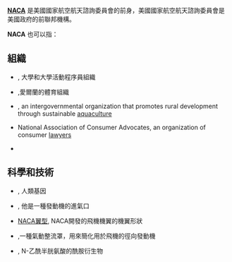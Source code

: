 **[NACA](../Page/美國國家航空諮詢委員會.md "wikilink")** 是美國國家航空航天諮詢委員會的前身，美國國家航空航天諮詢委員會是美國政府的前聯邦機構。

**NACA** 也可以指：

## 組織

  - , 大學和大學活動程序員組織

  - ,愛爾蘭的體育組織

  - , an intergovernmental organization that promotes rural development through sustainable [aquaculture](../Page/水產養殖.md "wikilink")

  - National Association of Consumer Advocates, an organization of consumer [lawyers](../Page/律師.md "wikilink")

  -
## 科學和技術

  - , 人類基因

  - , 他是一種發動機的進氣口

  - [NACA翼型](../Page/NACA翼型.md "wikilink"), NACA開發的飛機機翼的機翼形狀

  - ,一種氣動整流罩，用來簡化用於飛機的徑向發動機

  - , N-乙酰半胱氨酸的酰胺衍生物